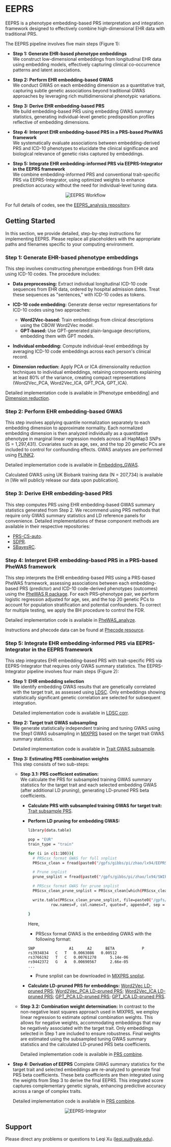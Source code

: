 # EEPRS
EEPRS is a phenotype embedding-based PRS interpretation and integration framework designed to effectively combine high-dimensional EHR data with traditional PRS.

The EEPRS pipeline involves five main steps (Figure 1):

* **Step 1: Generate EHR-based phenotype embeddings**  
  We construct low-dimensional embeddings from longitudinal EHR data using embedding models, effectively capturing clinical co-occurrence patterns and latent associations.

* **Step 2: Perform EHR embedding-based GWAS**  
  We conduct GWAS on each embedding dimension as a quantitative trait, capturing subtle genetic associations beyond traditional GWAS approaches by leveraging rich multidimensional phenotypic variations.

* **Step 3: Derive EHR embedding-based PRS**  
  We build embedding-based PRS using embedding GWAS summary statistics, generating individual-level genetic predisposition profiles reflective of embedding dimensions.

* **Step 4: Interpret EHR embedding-based PRS in a PRS-based PheWAS framework**  
  We systematically evaluate associations between embedding-derived PRS and ICD-10 phenotypes to elucidate the clinical significance and biological relevance of genetic risks captured by embeddings.

* **Step 5: Integrate EHR embedding-informed PRS via EEPRS-Integrator in the EEPRS framework**  
  We combine embedding-informed PRS and conventional trait-specific PRS via EEPRS-Integrator, using optimized weights to enhance prediction accuracy without the need for individual-level tuning data.

<p align="center">
  <img src="https://github.com/user-attachments/files/20981292/Figure1.pdf" alt="EEPRS Workflow"/>
</p>

For full details of codes, see the [EEPRS_analysis repository](https://github.com/LeqiXu/EEPRS_analysis).

## Getting Started
In this section, we provide detailed, step-by-step instructions for implementing EEPRS. Please replace all placeholders with the appropriate paths and filenames specific to your computing environment.

### Step 1: Generate EHR-based phenotype embeddings
This step involves constructing phenotype embeddings from EHR data using ICD-10 codes. The procedure includes:

* **Data preprocessing:** Extract individual longitudinal ICD-10 code sequences from EHR data, ordered by hospital admission dates. Treat these sequences as "sentences," with ICD-10 codes as tokens.

* **ICD-10 code embedding:** Generate dense vector representations for ICD-10 codes using two approaches:

  * **Word2Vec-based:** Train embeddings from clinical descriptions using the CBOW Word2Vec model.
  * **GPT-based:** Use GPT-generated plain-language descriptions, embedding them with GPT models.

* **Individual embedding:** Compute individual-level embeddings by averaging ICD-10 code embeddings across each person's clinical record.

* **Dimension reduction:** Apply PCA or ICA dimensionality reduction techniques to individual embeddings, retaining components explaining at least 80% of the variance, creating compact representations (Word2Vec\_PCA, Word2Vec\_ICA, GPT\_PCA, GPT\_ICA).

Detailed implementation code is available in [Phenotype embedding] and [Dimension reduction](https://github.com/LeqiXu/EEPRS_analysis/tree/main/1.%20Data_prepare/1.2%20Embedding_GWAS).

### Step 2: Perform EHR embedding-based GWAS
This step involves applying quantile normalization separately to each embedding dimension to approximate normality. Each normalized embedding dimension is then analyzed individually as a quantitative phenotype in marginal linear regression models across all HapMap3 SNPs (S = 1,297,431). Covariates such as age, sex, and the top 20 genetic PCs are included to control for confounding effects. GWAS analyses are performed using [PLINK2](https://www.cog-genomics.org/plink/2.0/).

Detailed implementation code is available in [Embedding_GWAS](https://github.com/LeqiXu/EEPRS_analysis/tree/main/1.%20Data_prepare/1.2%20Embedding_GWAS).

Calculated GWAS using UK Biobank training data (N = 207,734) is available in [We will publicly release our data upon publication].

### Step 3: Derive EHR embedding-based PRS
This step computes PRS using EHR embedding-based GWAS summary statistics generated from Step 2. We recommend using PRS methods that require only GWAS summary statistics and LD reference panels for convenience. Detailed implementations of these component methods are available in their respective repositories:

* [PRS-CS-auto](https://github.com/getian107/PRScs).
* [SDPR](https://github.com/eldronzhou/SDPR).
* [SBayesRC](https://github.com/zhilizheng/SBayesRC).

### Step 4: Interpret EHR embedding-based PRS in a PRS-based PheWAS framework
This step interprets the EHR embedding-based PRS using a PRS-based PheWAS framework, assessing associations between each embedding-based PRS (predictor) and ICD-10 code-derived phenotypes (outcomes) using the [PheWAS R package](https://github.com/PheWAS/PheWAS). For each PRS–phenotype pair, we perform logistic regression adjusted for age, sex, and the top 20 genetic PCs to account for population stratification and potential confounders. To correct for multiple testing, we apply the BH procedure to control the FDR.

Detailed implementation code is available in [PheWAS_analyze](https://github.com/LeqiXu/EEPRS_analysis/tree/main/5.%20PheWAS_analyze).

Instructions and phecode data can be found at [Phecode resource](https://wei-lab.app.vumc.org/phecode).

### Step 5: Integrate EHR embedding-informed PRS via EEPRS-Integrator in the EEPRS framework
This step integrates EHR embedding-based PRS with trait-specific PRS via EEPRS-Integrator that requires only GWAS summary statistics. The EEPRS-Integrator pipeline involves four main steps (Figure 2):

* **Step 1: EHR embedding selection**  
  We identify embedding GWAS results that are genetically correlated with the target trait, as assessed using [LDSC](https://github.com/bulik/ldsc). Only embeddings showing statistically significant genetic correlation are selected for subsequent integration.

  Detailed implementation code is available in [LDSC corr](https://github.com/LeqiXu/EEPRS_analysis/tree/main/1.%20Data_prepare/1.2%20Embedding_GWAS).

* **Step 2: Target trait GWAS subsampling**  
  We generate statistically independent training and tuning GWAS using the Step1 GWAS subsampling in [MIXPRS](https://github.com/LeqiXu/MIXPRS) based on the target trait GWAS summary statistics.

  Detailed implementation code is available in [Trait GWAS subsample](https://github.com/LeqiXu/EEPRS_analysis/tree/main/1.%20Data_prepare/2.2%20Trait_GWAS_subsample).

* **Step 3: Estimating PRS combination weights**  
  This step consists of two sub-steps:

  * **Step 3.1: PRS coefficient estimation:**  
    We calculate the PRS for subsampled training GWAS summary statistics for the target trait and each selected embedding GWAS (after additional LD pruning), generating LD-pruned PRS beta coefficients.

    * **Calculate PRS with subsampled training GWAS for target trait:**
      [Trait subsample PRS](https://github.com/LeqiXu/EEPRS_analysis/blob/main/2.%20Method_calculate/2.%20TraitPRS_calculate/1.2%20Trait.subsample.PRS.beta.sh).
    * **Perform LD pruning for embedding GWAS:**  
      ```bash
      library(data.table)

      pop = "EUR"
      train_type = "train"

      for (i in c(1:100)){
        # PRScsx format GWAS for full snplist
        PRScsx_clean = fread(paste0("/gpfs/gibbs/pi/zhao/lx94/EEPRS/data/embedding_data/PRScsx/word2vec100_",train_type,"_EUR_UKB_Embedding",i,"_PRScsx.txt"))

        # Prune snplist
        prune_snplist = fread(paste0("/gpfs/gibbs/pi/zhao/lx94/SWIFT/data/prune_clump/snplist/",pop,"_prune_pval1_r20.5_wc250_1.snplist"), header = FALSE)

        # PRScsx format GWAS for prune snplist
        PRScsx_clean_prune_snplist = PRScsx_clean[which(PRScsx_clean$SNP %in% prune_snplist$V1),]

        write.table(PRScsx_clean_prune_snplist, file=paste0("/gpfs/gibbs/pi/zhao/lx94/EEPRS/data/embedding_data/PRScsx/word2vec100_",train_type,"_EUR_UKB_Embedding",i,"_prune_",pop,"_PRScsx.txt"), 
                row.names=F, col.names=T, quote=F, append=F, sep = "\t")

      }
      ```
      Here,
      * PRScsx format GWAS is the embedding GWAS with the following format:
      ```
      SNP               A1      A2      BETA            P
      rs3934834	  C	  T	  0.0063086	  0.00512
      rs3766192	  T	  C	  0.00761278	  5.14e-06
      rs9442372	  G	  A	  0.00690567	  2.66e-05
      ...
      ```
      * Prune snplist can be downloaded in [MIXPRS snplist](https://github.com/LeqiXu/MIXPRS/tree/main/snplist).
        
    * **Calculate LD-pruned PRS for embeddings:**
      [Word2Vec LD-pruned PRS](https://github.com/LeqiXu/EEPRS_analysis/blob/main/2.%20Method_calculate/1.%20EEPRS_calculate/2.1%20Word2Vec_prune.sh); [Word2Vec_PCA LD-pruned PRS](https://github.com/LeqiXu/EEPRS_analysis/blob/main/2.%20Method_calculate/1.%20EEPRS_calculate/2.2%20Word2Vec_PCA_prune.sh); [Word2Vec_ICA LD-pruned PRS](https://github.com/LeqiXu/EEPRS_analysis/blob/main/2.%20Method_calculate/1.%20EEPRS_calculate/2.3%20Word2Vec_ICA_prune.sh); [GPT_PCA LD-pruned PRS](https://github.com/LeqiXu/EEPRS_analysis/blob/main/2.%20Method_calculate/1.%20EEPRS_calculate/2.5%20GPT_PCA_prune.sh); [GPT_ICA LD-pruned PRS](https://github.com/LeqiXu/EEPRS_analysis/blob/main/2.%20Method_calculate/1.%20EEPRS_calculate/2.6%20GPT_ICA_prune.sh). 

  * **Step 3.2: Combination weight determination:**
    In contrast to the non-negative least squares approach used in MIXPRS, we employ linear regression to estimate optimal combination weights. This allows for negative weights, accommodating embeddings that may be negatively associated with the target trait. Only embeddings selected in Step 1 are included to ensure robustness. Final weights are estimated using the subsampled tuning GWAS summary statistics and the calculated LD-pruned PRS beta coefficients.

    Detailed implementation code is available in [PRS combine](https://github.com/LeqiXu/EEPRS_analysis/tree/main/2.%20Method_calculate/3.%20PRS_combine).

* **Step 4: Derivation of EEPRS**
  Complete GWAS summary statistics for the target trait and selected embeddings are re-analyzed to generate final PRS beta coefficients. These beta coefficients are then integrated using the weights from Step 3 to derive the final EEPRS. This integrated score captures complementary genetic signals, enhancing predictive accuracy across a range of complex traits.

  Detailed implementation code is available in [PRS combine](https://github.com/LeqiXu/EEPRS_analysis/tree/main/2.%20Method_calculate/3.%20PRS_combine).

<p align="center">
  <img src="https://github.com/user-attachments/files/20983094/FigureS1.pdf" alt="EEPRS-Integrator"/>
</p>

## Support
Please direct any problems or questions to Leqi Xu ([leqi.xu@yale.edu](mailto:leqi.xu@yale.edu)).
